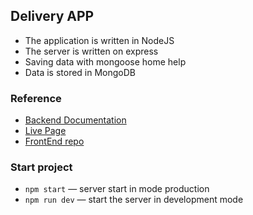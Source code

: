 ## Delivery APP

- The application is written in NodeJS
- The server is written on express
- Saving data with mongoose home help
- Data is stored in MongoDB

### Reference

- [Backend Documentation ](https://shopping-carg-api.onrender.com/api-docs)
- [Live Page ](https://yevheniizinych.github.io/shopping-cart/)
- [FrontEnd repo ](https://github.com/YevheniiZinych/shopping-cart)

### Start project

- `npm start` &mdash; server start in mode production
- `npm run dev` &mdash; start the server in development mode
